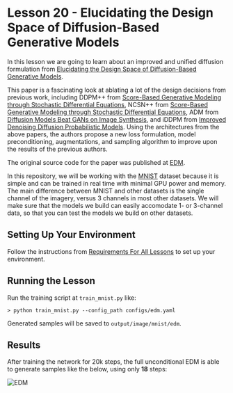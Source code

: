 # Lesson 20 - Elucidating the Design Space of Diffusion-Based Generative Models

In this lesson we are going to learn about an improved and unified diffusion formulation from [Elucidating the Design Space of Diffusion-Based Generative Models](https://arxiv.org/abs/2206.00364).

This paper is a fascinating look at ablating a lot of the design decisions from previous work, including DDPM++ from [Score-Based Generative Modeling through Stochastic Differential Equations](https://arxiv.org/abs/2011.13456), NCSN++ from [Score-Based Generative Modeling through Stochastic Differential Equations](https://arxiv.org/abs/2011.13456), ADM from [Diffusion Models Beat GANs on Image Synthesis](https://arxiv.org/abs/2105.05233), and iDDPM from [Improved Denoising Diffusion Probabilistic Models](https://arxiv.org/abs/2102.09672). Using the architectures from the above papers, the authors propose a new loss formulation, model preconditioning, augmentations, and sampling algorithm to improve upon the results of the previous authors.

The original source code for the paper was published at [EDM](https://github.com/NVlabs/edm/).

In this repository, we will be working with the [MNIST](https://en.wikipedia.org/wiki/MNIST_database) dataset because it is simple and can be trained in real time with minimal GPU power and memory. The main difference between MNIST and other datasets is the single channel of the imagery, versus 3 channels in most other datasets. We will make sure that the models we build can easily accomodate 1- or 3-channel data, so that you can test the models we build on other datasets.

## Setting Up Your Environment

Follow the instructions from [Requirements For All Lessons](https://github.com/swookey-thinky/mindiffusion?tab=readme-ov-file#requirements-for-all-lessons) to set up your environment.

## Running the Lesson

Run the training script at `train_mnist.py` like:

```
> python train_mnist.py --config_path configs/edm.yaml
```

Generated samples will be saved to `output/image/mnist/edm`.

## Results

After training the network for 20k steps, the full unconditional EDM is able to generate samples like the below, using only **18** steps:

![EDM](https://drive.google.com/uc?export=view&id=1yUeR5ep9mK1IwMsTyHwhyAqlftFwBNYz)

